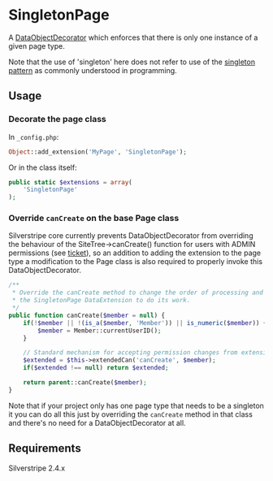 SingletonPage
=============

A [DataObjectDecorator](http://docs.silverstripe.org/framework/en/2.4/reference/dataobjectdecorator) which enforces that there is only one instance of a given page type.

Note that the use of 'singleton' here does not refer to use of the [singleton pattern](http://en.wikipedia.org/wiki/Singleton_pattern) as commonly understood in 
programming.

Usage
-----

### Decorate the page class

In `_config.php`:

```php
Object::add_extension('MyPage', 'SingletonPage');
```

Or in the class itself:

```php
public static $extensions = array(
	'SingletonPage'
);
```

### Override `canCreate` on the base Page class
Silverstripe core currently prevents DataObjectDecorator from overriding the behaviour of the SiteTree->canCreate() function for users with ADMIN permissions (see 
[ticket](http://open.silverstripe.org/ticket/7986)), so an addition to adding the extension to the page type a modification to the Page class is also required 
to properly invoke this DataObjectDecorator.

```php
/**
 * Override the canCreate method to change the order of processing and allow
 * the SingletonPage DataExtension to do its work.
 */
public function canCreate($member = null) {
	if(!$member || !(is_a($member, 'Member')) || is_numeric($member)) {
		$member = Member::currentUserID();
	}

	// Standard mechanism for accepting permission changes from extensions
	$extended = $this->extendedCan('canCreate', $member);
	if($extended !== null) return $extended;

	return parent::canCreate($member);
}
```

Note that if your project only has one page type that needs to be a singleton it you can do all this just by overriding the `canCreate` method in that class and
there's no need for a DataObjectDecorator at all.

Requirements
------------

Silverstripe 2.4.x